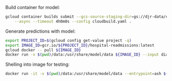 Build container for model:
```bash
gcloud container builds submit --gcs-source-staging-dir=gs://djr-data/cloudbuild \
    --async --timeout 4h0m0s --config cloudbuild.yaml .
```

Generate predictions with model:
```bash
export PROJECT_ID=$(gcloud config get-value project -q)
export IMAGE_ID=gcr.io/${PROJECT_ID}/hospital-readmissions:latest
gcloud docker -- pull ${IMAGE_ID}
docker run -v $(pwd)/data:/usr/share/model/data ${IMAGE_ID} --input diabetic_data.csv
```

Shelling into image for testing:
```bash
docker run -it -v $(pwd)/data:/usr/share/model/data --entrypoint=ash ${IMAGE_ID}
```